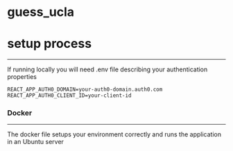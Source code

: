 # guess_ucla

# setup process
____

If running locally you will need .env file describing your authentication properties

`REACT_APP_AUTH0_DOMAIN=your-auth0-domain.auth0.com`
`REACT_APP_AUTH0_CLIENT_ID=your-client-id`

### Docker

____

The docker file setups your environment correctly and runs the application in an Ubuntu server
